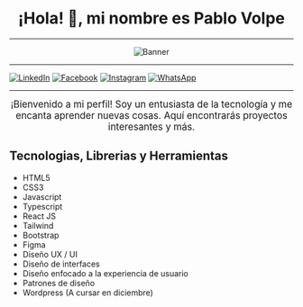 <div align="center">

# ¡Hola! 👋, mi nombre es Pablo Volpe

</div>

---

<div align="center">

<p align="center">
  <img src="https://media.licdn.com/dms/image/D4D16AQGez65tmFm2-g/profile-displaybackgroundimage-shrink_350_1400/0/1689786253631?e=1705536000&v=beta&t=z7QCta1bkhwFXkjdAzoTiSr-3CL5SNuzqUjXyphBCws" alt="Banner">
</p>

</div>

---

[![LinkedIn](https://img.shields.io/badge/LinkedIn-Perfil-blue?style=flat-square&logo=linkedin)](https://www.linkedin.com/in/pablo-volpe-220a37209/)
[![Facebook](https://img.shields.io/badge/Facebook-Perfil-blue?style=flat-square&logo=facebook)](https://www.facebook.com/pablo.volpee/)
[![Instagram](https://img.shields.io/badge/Instagram-Perfil-pink?style=flat-square&logo=instagram)](https://www.instagram.com/pablo.volpee/)
[![WhatsApp](https://img.shields.io/badge/WhatsApp-Contacto-brightgreen?style=flat-square&logo=whatsapp)](https://api.whatsapp.com/send?phone=5491136365292)

---

<div align="center">

<p align="center">
  <span style="font-size: 1.2em; animation: fadeIn 2s linear;">
    ¡Bienvenido a mi perfil! Soy un entusiasta de la tecnología y me encanta aprender nuevas cosas. Aquí encontrarás proyectos interesantes y más.
  </span>
</p>
</div>

## Tecnologias, Librerias y Herramientas

- HTML5
- CSS3  
- Javascript
- Typescript
- React JS
- Tailwind
- Bootstrap
- Figma
- Diseño UX / UI
- Diseño de interfaces
- Diseño enfocado a la experiencia de usuario
- Patrones de diseño
- Wordpress (A cursar en diciembre)


